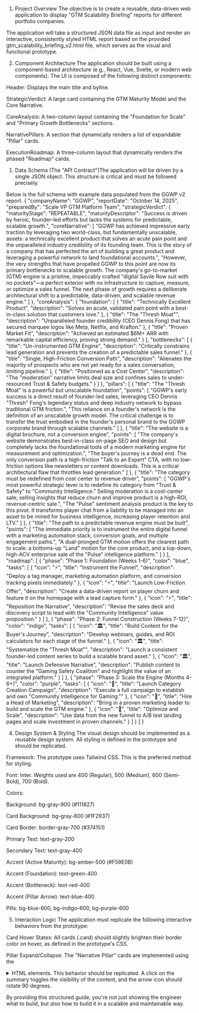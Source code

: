 
1. Project Overview
The objective is to create a reusable, data-driven web application to display "GTM Scalability Briefing" reports for different portfolio companies.

The application will take a structured JSON data file as input and render an interactive, consistently styled HTML report based on the provided gtm_scalability_briefing_v2.html file, which serves as the visual and functional prototype.

2. Component Architecture
The application should be built using a component-based architecture (e.g., React, Vue, Svelte, or modern web components). The UI is composed of the following distinct components:

Header: Displays the main title and byline.

StrategicVerdict: A large card containing the GTM Maturity Model and the Core Narrative.

CoreAnalysis: A two-column layout containing the "Foundation for Scale" and "Primary Growth Bottlenecks" sections.

NarrativePillars: A section that dynamically renders a list of expandable "Pillar" cards.

ExecutionRoadmap: A three-column layout that dynamically renders the phased "Roadmap" cards.

1. Data Schema (The "API Contract")The application will be driven by a single JSON object. This structure is critical and must be followed precisely. 

Below is the full schema with example data populated from the GGWP v2 report.
{
  "companyName": "GGWP",
  "reportDate": "October 14, 2025",
  "preparedBy": "Scale VP GTM Platform Team",
  "strategicVerdict": {
    "maturityStage": "REPEATABLE",
    "maturityDescriptor": "Success is driven by heroic, founder-led efforts but lacks the systems for predictable, scalable growth.",
    "coreNarrative": [
      "GGWP has achieved impressive early traction by leveraging two world-class, but fundamentally unscalable, assets: a technically excellent product that solves an acute pain point and the unparalleled industry credibility of its founding team. This is the story of a company that has perfected the art of building a great product and leveraging a powerful network to land foundational accounts.",
      "However, the very strengths that have propelled GGWP to this point are now its primary bottlenecks to scalable growth. The company's go-to-market (GTM) engine is a pristine, impeccably crafted \"digital Savile Row suit with no pockets\"—a perfect exterior with no infrastructure to capture, measure, or optimize a sales funnel. The next phase of growth requires a deliberate architectural shift to a predictable, data-driven, and scalable revenue engine."
    ]
  },
  "coreAnalysis": {
    "foundation": [
      {
        "title": "Technically Excellent Product",
        "description": "Solves an acute, validated pain point with a best-in-class solution that customers love."
      },
      {
        "title": "The \"Thresh Moat\"",
        "description": "Unparalleled founder credibility (CEO Dennis Fong) that has secured marquee logos like Meta, Netflix, and Krafton."
      },
      {
        "title": "Proven Market Fit",
        "description": "Achieved an estimated $6M+ ARR with remarkable capital efficiency, proving strong demand."
      }
    ],
    "bottlenecks": [
      {
        "title": "Un-instrumented GTM Engine",
        "description": "Critically constrains lead generation and prevents the creation of a predictable sales funnel."
      },
      {
        "title": "Single, High-Friction Conversion Path",
        "description": "Alienates the majority of prospects who are not yet ready for a sales conversation, limiting pipeline."
      },
      {
        "title": "Positioned as a Cost Center",
        "description": "The \"moderation\" narrative limits deal size and confines sales to under-resourced Trust & Safety budgets."
      }
    ]
  },
  "pillars": [
    {
      "title": "The \"Thresh Moat\" is a powerful but unscalable foundation",
      "points": [
        "GGWP's early success is a direct result of founder-led sales, leveraging CEO Dennis \"Thresh\" Fong's legendary status and deep industry network to bypass traditional GTM friction.",
        "This reliance on a founder's network is the definition of an unscalable growth model. The critical challenge is to transfer the trust embodied in the founder's personal brand to the GGWP corporate brand through scalable channels."
      ]
    },
    {
      "title": "The website is a digital brochure, not a conversion engine",
      "points": [
        "The company's website demonstrates best-in-class on-page SEO and design but completely lacks the foundational tools of a modern marketing engine for measurement and optimization.",
        "The buyer's journey is a dead end. The only conversion path is a high-friction \"Talk to an Expert\" CTA, with no low-friction options like newsletters or content downloads. This is a critical architectural flaw that throttles lead generation."
      ]
    },
    {
      "title": "The category must be redefined from cost center to revenue driver",
      "points": [
        "GGWP's most powerful strategic lever is to redefine its category from \"Trust & Safety\" to \"Community Intelligence.\" Selling moderation is a cost-center sale; selling insights that reduce churn and improve product is a high-ROI, revenue-centric sale.",
        "The \"Pulse\" sentiment analysis product is the key to this pivot. It transforms player chat from a liability to be managed into an asset to be mined for business intelligence, increasing player retention and LTV."
      ]
    },
    {
        "title": "The path to a predictable revenue engine must be built",
        "points": [
            "The immediate priority is to instrument the entire digital funnel with a marketing automation stack, conversion goals, and multiple engagement paths.",
            "A dual-pronged GTM motion offers the clearest path to scale: a bottoms-up \"Land\" motion for the core product, and a top-down, high-ACV enterprise sale of the \"Pulse\" intelligence platform."
        ]
    }
  ],
  "roadmap": [
    {
      "phase": "Phase 1: Foundation (Weeks 1-6)",
      "color": "blue",
      "tasks": [
        { "icon": "⚡️", "title": "Instrument the Funnel", "description": "Deploy a tag manager, marketing automation platform, and conversion tracking pixels immediately." },
        { "icon": "⚡️", "title": "Launch Low-Friction Offer", "description": "Create a data-driven report on player churn and feature it on the homepage with a lead capture form." },
        { "icon": "⚡️", "title": "Reposition the Narrative", "description": "Revise the sales deck and discovery script to lead with the \"Community Intelligence\" value proposition." }
      ]
    },
    {
      "phase": "Phase 2: Funnel Construction (Weeks 7-12)",
      "color": "indigo",
      "tasks": [
        { "icon": "🏛️", "title": "Build Content for the Buyer's Journey", "description": "Develop webinars, guides, and ROI calculators for each stage of the funnel." },
        { "icon": "🏛️", "title": "Systematize the \"Thresh Moat\"", "description": "Launch a consistent founder-led content series to build a scalable brand asset." },
        { "icon": "🏛️", "title": "Launch Defensive Narrative", "description": "Publish content to counter the \"Gaming Safety Coalition\" and highlight the value of an integrated platform." }
      ]
    },
    {
      "phase": "Phase 3: Scale the Engine (Months 4-6+)",
      "color": "purple",
      "tasks": [
        { "icon": "🚀", "title": "Launch Category Creation Campaign", "description": "Execute a full campaign to establish and own \"Community Intelligence for Gaming.\"" },
        { "icon": "🚀", "title": "Hire a Head of Marketing", "description": "Bring in a proven marketing leader to build and scale the GTM engine." },
        { "icon": "🚀", "title": "Optimize and Scale", "description": "Use data from the new funnel to A/B test landing pages and scale investment in proven channels." }
      ]
    }
  ]
}

4. Design System & Styling
The visual design should be implemented as a reusable design system. All styling is defined in the prototype and should be replicated.

Framework: The prototype uses Tailwind CSS. This is the preferred method for styling.

Font: Inter. Weights used are 400 (Regular), 500 (Medium), 600 (Semi-Bold), 700 (Bold).

Colors:

Background: bg-gray-900 (#111827)

Card Background: bg-gray-800 (#1F2937)

Card Border: border-gray-700 (#374151)

Primary Text: text-gray-200

Secondary Text: text-gray-400

Accent (Active Maturity): bg-amber-500 (#F59E0B)

Accent (Foundation): text-green-400

Accent (Bottleneck): text-red-400

Accent (Pillar Arrow): text-blue-400

Pills: bg-blue-600, bg-indigo-600, bg-purple-600

5. Interaction Logic
The application must replicate the following interactive behaviors from the prototype:

Card Hover States: All cards (.card) should slightly brighten their border color on hover, as defined in the prototype's CSS.

Pillar Expand/Collapse: The "Narrative Pillar" cards are implemented using the <details> and <summary> HTML elements. This behavior should be replicated. A click on the summary toggles the visibility of the content, and the arrow icon should rotate 90 degrees.

By providing this structured guide, you're not just showing the engineer what to build, but also how to build it in a scalable and maintainable way.